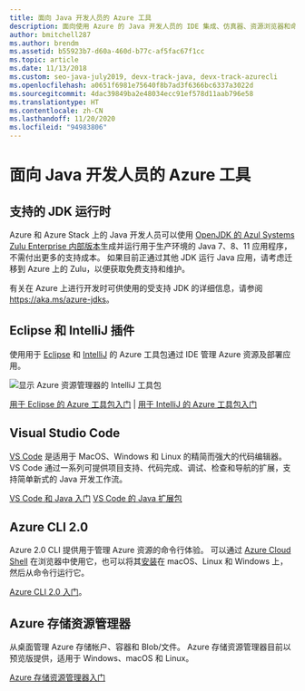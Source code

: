 ```yaml
---
title: 面向 Java 开发人员的 Azure 工具
description: 面向使用 Azure 的 Java 开发人员的 IDE 集成、仿真器、资源浏览器和命令行接口。
author: bmitchell287
ms.author: brendm
ms.assetid: b55923b7-d60a-460d-b77c-af5fac67f1cc
ms.topic: article
ms.date: 11/13/2018
ms.custom: seo-java-july2019, devx-track-java, devx-track-azurecli
ms.openlocfilehash: a0651f6981e75640f8b7ad3f6366bc6337a3022d
ms.sourcegitcommit: 4dac39849ba2e48034ecc91ef578d11aab796e58
ms.translationtype: HT
ms.contentlocale: zh-CN
ms.lasthandoff: 11/20/2020
ms.locfileid: "94983806"
---
```

# <a name="azure-tools-for-java-developers"></a>面向 Java 开发人员的 Azure 工具

## <a name="supported-jdk-runtimes"></a>支持的 JDK 运行时

Azure 和 Azure Stack 上的 Java 开发人员可以使用 [OpenJDK 的 Azul Systems Zulu Enterprise 内部版本](https://www.azul.com/downloads/azure-only/zulu/)生成并运行用于生产环境的 Java 7、8、11 应用程序，不需付出更多的支持成本。 如果目前正通过其他 JDK 运行 Java 应用，请考虑迁移到 Azure 上的 Zulu，以便获取免费支持和维护。

有关在 Azure 上进行开发时可供使用的受支持 JDK 的详细信息，请参阅 <https://aka.ms/azure-jdks>。

## <a name="eclipse-and-intellij-plugins"></a>Eclipse 和 IntelliJ 插件

使用用于 [Eclipse](../toolkit-for-eclipse/index.yml) 和 [IntelliJ](../toolkit-for-intellij/index.yml) 的 Azure 工具包通过 IDE 管理 Azure 资源及部署应用。

![显示 Azure 资源管理器的 IntelliJ 工具包](media/intelliJ-azure-explorer.png)

[用于 Eclipse 的 Azure 工具包入门](/azure/app-service-web/app-service-web-eclipse-create-hello-world-web-app) | [用于 IntelliJ 的 Azure 工具包入门](/azure/app-service-web/app-service-web-intellij-create-hello-world-web-app)

## <a name="visual-studio-code"></a>Visual Studio Code

[VS Code](https://code.visualstudio.com/) 是适用于 MacOS、Windows 和 Linux 的精简而强大的代码编辑器。 VS Code 通过一系列可提供项目支持、代码完成、调试、检查和导航的扩展，支持简单新式的 Java 开发工作流。

[VS Code 和 Java 入门](https://code.visualstudio.com/docs/java)
[VS Code 的 Java 扩展包](https://code.visualstudio.com/docs/java/extensions)

## <a name="azure-cli-20"></a>Azure CLI 2.0

Azure 2.0 CLI 提供用于管理 Azure 资源的命令行体验。 可以通过 [Azure Cloud Shell](/azure/cloud-shell/overview) 在浏览器中使用它，也可以将其[安装](/cli/azure/install-azure-cli)在 macOS、Linux 和 Windows 上，然后从命令行运行它。

[Azure CLI 2.0 入门](/cli/azure/get-started-with-azure-cli)。

## <a name="azure-storage-explorer"></a>Azure 存储资源管理器

从桌面管理 Azure 存储帐户、容器和 Blob/文件。 Azure 存储资源管理器目前以预览版提供，适用于 Windows、macOS 和 Linux。

[Azure 存储资源管理器入门](/azure/vs-azure-tools-storage-manage-with-storage-explorer)
